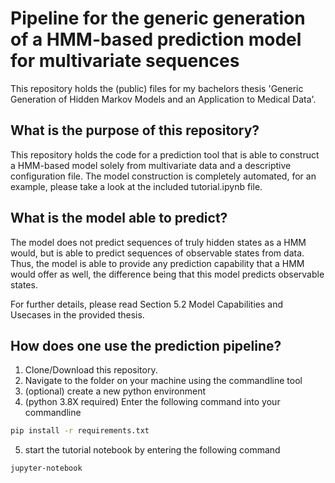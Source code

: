 # Pipeline for the generic generation of a HMM-based prediction model for multivariate sequences

This repository holds the (public) files for my bachelors thesis 'Generic Generation of Hidden Markov Models and an Application to Medical Data'. 

## What is the purpose of this repository?

This repository holds the code for a prediction tool that is able to construct a HMM-based model solely from multivariate data
and a descriptive configuration file. The model construction is completely automated, for an example, please take a look at the included tutorial.ipynb file.

## What is the model able to predict?

The model does not predict sequences of truly hidden states as a HMM would, but is able to predict sequences of observable states from data. Thus, the model
is able to provide any prediction capability that a HMM would offer as well, the difference being that this model predicts observable states.

For further details, please read Section 5.2 Model Capabilities and Usecases in the provided thesis.

## How does one use the prediction pipeline?

1) Clone/Download this repository.
2) Navigate to the folder on your machine using the commandline tool
3) (optional) create a new python environment
4) (python 3.8X required) Enter the following command into your commandline

```bash
pip install -r requirements.txt
```

5) start the tutorial notebook by entering the following command

```bash
jupyter-notebook
```

